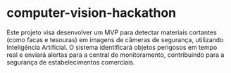 # computer-vision-hackathon
Este projeto visa desenvolver um MVP para detectar materiais cortantes (como facas e tesouras) em imagens de câmeras de segurança, utilizando Inteligência Artificial. O sistema identificará objetos perigosos em tempo real e enviará alertas para a central de monitoramento, contribuindo para a segurança de estabelecimentos comerciais.
